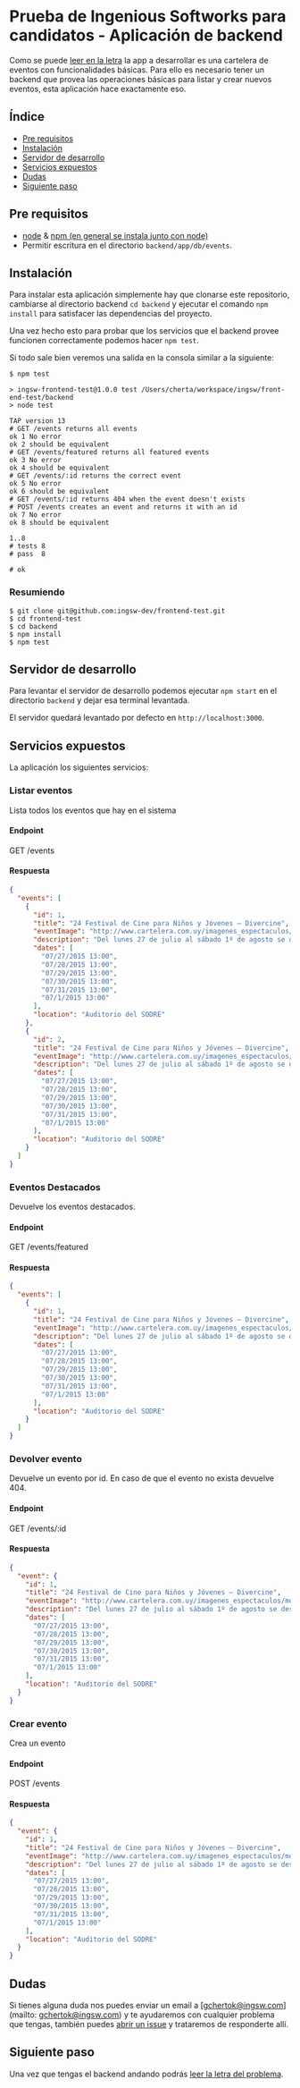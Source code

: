 # Prueba de Ingenious Softworks para candidatos - Aplicación de backend

Como se puede [leer en la letra](../instructions) la app a desarrollar es una cartelera de eventos con funcionalidades básicas. Para ello es necesario tener un backend que provea las operaciones básicas para listar y crear nuevos eventos, esta aplicación hace exactamente eso.

## Índice
* [Pre requisitos](#pre-requisitos)
* [Instalación](#instalación)
* [Servidor de desarrollo](#servidor-de-desarrollo)
* [Servicios expuestos](#servicios-expuestos)
* [Dudas](#dudas)
* [Siguiente paso](#siguiente-paso)

## Pre requisitos

* [node](https://nodejs.org/) & [npm (en general se instala junto con node)](https://www.npmjs.com/#getting-started)
* Permitir escritura en el directorio `backend/app/db/events`.

## Instalación

Para instalar esta aplicación simplemente hay que clonarse este repositorio, cambiarse al directorio backend `cd backend` y ejecutar el comando `npm install` para satisfacer las dependencias del proyecto.

Una vez hecho esto para probar que los servicios que el backend provee funcionen correctamente podemos hacer `npm test`. 

Si todo sale bien veremos una salida en la consola similar a la siguiente:

```
$ npm test

> ingsw-frontend-test@1.0.0 test /Users/cherta/workspace/ingsw/front-end-test/backend
> node test

TAP version 13
# GET /events returns all events
ok 1 No error
ok 2 should be equivalent
# GET /events/featured returns all featured events
ok 3 No error
ok 4 should be equivalent
# GET /events/:id returns the correct event
ok 5 No error
ok 6 should be equivalent
# GET /events/:id returns 404 when the event doesn't exists
# POST /events creates an event and returns it with an id
ok 7 No error
ok 8 should be equivalent

1..8
# tests 8
# pass  8

# ok
```

### Resumiendo

```
$ git clone git@github.com:ingsw-dev/frontend-test.git
$ cd frontend-test
$ cd backend
$ npm install
$ npm test
```

## Servidor de desarrollo

Para levantar el servidor de desarrollo podemos ejecutar `npm start` en el directorio `backend` y dejar esa terminal levantada. 

El servidor quedará levantado por defecto en `http://localhost:3000`.

## Servicios expuestos

La aplicación los siguientes servicios:

### Listar eventos
Lista todos los eventos que hay en el sistema

#### Endpoint
GET /events

#### Respuesta
```json
{
  "events": [
    {
      "id": 1,
      "title": "24 Festival de Cine para Niños y Jóvenes – Divercine",
      "eventImage": "http://www.cartelera.com.uy/imagenes_espectaculos/moviedetail13/17511.jpg",
      "description": "Del lunes 27 de julio al sábado 1º de agosto se desarrolla en el Auditorio del SODRE Nelly Goitiño (18 de Julio y Rio Branco) el 24 Festival de Cine para Niños y Jóvenes - Divercine. La programación, que incluye películas de largo, medio y cortometraje de varias partes del mundo, está dividida en tres franjas de horarios cada día, de acuerdo a las edades del público a las que van dirigidas: a las 13 horas a partir de 3 años de edad; a las 14 horas a partir de los 6 años de edad; y desde las 15 se programan los medio y largometrajes para niños más grandes y adolescentes.",
      "dates": [
        "07/27/2015 13:00",
        "07/28/2015 13:00",
        "07/29/2015 13:00",
        "07/30/2015 13:00",
        "07/31/2015 13:00",
        "07/1/2015 13:00"
      ],
      "location": "Auditorio del SODRE"
    },
    {
      "id": 2,
      "title": "24 Festival de Cine para Niños y Jóvenes – Divercine",
      "eventImage": "http://www.cartelera.com.uy/imagenes_espectaculos/moviedetail13/17511.jpg",
      "description": "Del lunes 27 de julio al sábado 1º de agosto se desarrolla en el Auditorio del SODRE Nelly Goitiño (18 de Julio y Rio Branco) el 24 Festival de Cine para Niños y Jóvenes - Divercine. La programación, que incluye películas de largo, medio y cortometraje de varias partes del mundo, está dividida en tres franjas de horarios cada día, de acuerdo a las edades del público a las que van dirigidas: a las 13 horas a partir de 3 años de edad; a las 14 horas a partir de los 6 años de edad; y desde las 15 se programan los medio y largometrajes para niños más grandes y adolescentes.",
      "dates": [
        "07/27/2015 13:00",
        "07/28/2015 13:00",
        "07/29/2015 13:00",
        "07/30/2015 13:00",
        "07/31/2015 13:00",
        "07/1/2015 13:00"
      ],
      "location": "Auditorio del SODRE"
    }
  ]
}
```

### Eventos Destacados
Devuelve los eventos destacados.

#### Endpoint
GET /events/featured

#### Respuesta
```json
{
  "events": [
    {
      "id": 1,
      "title": "24 Festival de Cine para Niños y Jóvenes – Divercine",
      "eventImage": "http://www.cartelera.com.uy/imagenes_espectaculos/moviedetail13/17511.jpg",
      "description": "Del lunes 27 de julio al sábado 1º de agosto se desarrolla en el Auditorio del SODRE Nelly Goitiño (18 de Julio y Rio Branco) el 24 Festival de Cine para Niños y Jóvenes - Divercine. La programación, que incluye películas de largo, medio y cortometraje de varias partes del mundo, está dividida en tres franjas de horarios cada día, de acuerdo a las edades del público a las que van dirigidas: a las 13 horas a partir de 3 años de edad; a las 14 horas a partir de los 6 años de edad; y desde las 15 se programan los medio y largometrajes para niños más grandes y adolescentes.",
      "dates": [
        "07/27/2015 13:00",
        "07/28/2015 13:00",
        "07/29/2015 13:00",
        "07/30/2015 13:00",
        "07/31/2015 13:00",
        "07/1/2015 13:00"
      ],
      "location": "Auditorio del SODRE"
    }
  ]
}
```

### Devolver evento
Devuelve un evento por id. En caso de que el evento no exista devuelve 404.

#### Endpoint
GET /events/:id

#### Respuesta
```json
{
  "event": {
    "id": 1,
    "title": "24 Festival de Cine para Niños y Jóvenes – Divercine",
    "eventImage": "http://www.cartelera.com.uy/imagenes_espectaculos/moviedetail13/17511.jpg",
    "description": "Del lunes 27 de julio al sábado 1º de agosto se desarrolla en el Auditorio del SODRE Nelly Goitiño (18 de Julio y Rio Branco) el 24 Festival de Cine para Niños y Jóvenes - Divercine. La programación, que incluye películas de largo, medio y cortometraje de varias partes del mundo, está dividida en tres franjas de horarios cada día, de acuerdo a las edades del público a las que van dirigidas: a las 13 horas a partir de 3 años de edad; a las 14 horas a partir de los 6 años de edad; y desde las 15 se programan los medio y largometrajes para niños más grandes y adolescentes.",
    "dates": [
      "07/27/2015 13:00",
      "07/28/2015 13:00",
      "07/29/2015 13:00",
      "07/30/2015 13:00",
      "07/31/2015 13:00",
      "07/1/2015 13:00"
    ],
    "location": "Auditorio del SODRE"
  }
}
```

### Crear evento
Crea un evento

#### Endpoint
POST /events

#### Respuesta
```json
{
  "event": {
    "id": 1,
    "title": "24 Festival de Cine para Niños y Jóvenes – Divercine",
    "eventImage": "http://www.cartelera.com.uy/imagenes_espectaculos/moviedetail13/17511.jpg",
    "description": "Del lunes 27 de julio al sábado 1º de agosto se desarrolla en el Auditorio del SODRE Nelly Goitiño (18 de Julio y Rio Branco) el 24 Festival de Cine para Niños y Jóvenes - Divercine. La programación, que incluye películas de largo, medio y cortometraje de varias partes del mundo, está dividida en tres franjas de horarios cada día, de acuerdo a las edades del público a las que van dirigidas: a las 13 horas a partir de 3 años de edad; a las 14 horas a partir de los 6 años de edad; y desde las 15 se programan los medio y largometrajes para niños más grandes y adolescentes.",
    "dates": [
      "07/27/2015 13:00",
      "07/28/2015 13:00",
      "07/29/2015 13:00",
      "07/30/2015 13:00",
      "07/31/2015 13:00",
      "07/1/2015 13:00"
    ],
    "location": "Auditorio del SODRE"
  }
}
```

## Dudas

Si tienes alguna duda nos puedes enviar un email a [gchertok@ingsw.com](mailto: gchertok@ingsw.com) y te ayudaremos con cualquier problema que tengas, también puedes [abrir un issue](https://github.com/ingsw-dev/frontend-test/issues/new) y trataremos de responderte allí.

## Siguiente paso

Una vez que tengas el backend andando podrás [leer la letra del problema](../instructions).